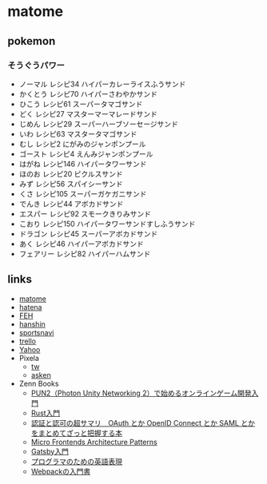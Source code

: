 # matome

## pokemon

### そうぐうパワー

- ノーマル レシピ34 ハイパーカレーライスふうサンド
- かくとう レシピ70 ハイパーさわやかサンド
- ひこう レシピ61 スーパータマゴサンド
- どく レシピ27 マスターマーマレードサンド
- じめん レシピ29 スーパーハーブソーセージサンド
- いわ レシピ63 マスタータマゴサンド
- むし レシピ2 にがみのジャンポンプール
- ゴースト レシピ4 えんみジャンポンプール
- はがね レシピ146 ハイパータワーサンド
- ほのお レシピ20 ピクルスサンド
- みず レシピ56 スパイシーサンド
- くさ レシピ105 スーパーガケガニサンド
- でんき レシピ44 アボカドサンド
- エスパー レシピ92 スモークきりみサンド
- こおり レシピ150 ハイパータワーサンドすしふうサンド
- ドラゴン レシピ45 スーパーアボカドサンド
- あく レシピ46 ハイパーアボカドサンド
- フェアリー レシピ82 ハイパーハムサンド

## links

- [matome](https://twitter.com/euro_s/lists/matome)
- [hatena](https://b.hatena.ne.jp)
- [FEH](https://twitter.com/FE_Heroes_JP)
- [hanshin](https://twitter.com/hanshintigersjp)
- [sportsnavi](https://baseball.yahoo.co.jp/npb)
- [trello](https://erails.herokuapp.com/static_pages/trello)
- [Yahoo](https://www.yahoo.co.jp/)
- Pixela
  - [tw](https://pixe.la/v1/users/euro/graphs/twitter.html)
  - [asken](https://pixe.la/v1/users/euro/graphs/asken.html)
- Zenn Books
  - [PUN2（Photon Unity Networking 2）で始めるオンラインゲーム開発入門](https://zenn.dev/o8que/books/bdcb9af27bdd7d)
  - [Rust入門](https://zenn.dev/mebiusbox/books/22d4c1ed9b0003)
  - [認証と認可の超サマリ　OAuth とか OpenID Connect とか SAML とかをまとめてざっと把握する本](https://zenn.dev/suzuki_hoge/books/2021-05-authentication-and-authorization-0259d3f)
  - [Micro Frontends Architecture Patterns](https://zenn.dev/okmttdhr/books/8c977618755cb68ad2c0)
  - [Gatsby入門](https://zenn.dev/tomokiya/books/4b13342f6d878b93e06c)
  - [プログラマのための英語表現](https://zenn.dev/suin/books/95b809f05f2a248b6edc)
  - [Webpackの入門書](https://zenn.dev/yuri/books/4391b9280f823061932c)
  